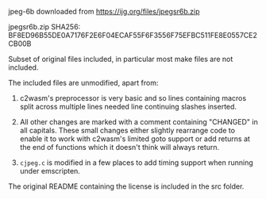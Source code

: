 jpeg-6b downloaded from https://ijg.org/files/jpegsr6b.zip

jpegsr6b.zip SHA256: BF8ED96B55DE0A7176F2E6F04ECAF55F6F3556F75EFBC511FE8E0557CE2CB00B

Subset of original files included, in particular most make files are not included.

The included files are unmodified, apart from:
1) c2wasm's preprocessor is very basic and so lines containing macros split across multiple lines needed line continuing
   slashes inserted.

2) All other changes are marked with a comment containing "CHANGED" in all capitals. These small changes either slightly
   rearrange code to enable it to work with c2wasm's limited goto support or add returns at the end of functions which
   it doesn't think will always return.

3) `cjpeg.c` is modified in a few places to add timing support when running under emscripten.

The original README containing the license is included in the src folder.

